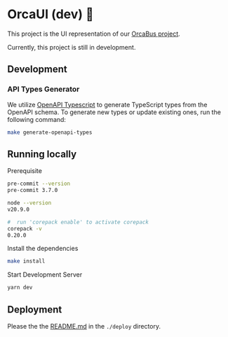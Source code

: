 # OrcaUI (dev) 🚧

This project is the UI representation of our [OrcaBus project](https://github.com/umccr/orcabus).

Currently, this project is still in development.

## Development

### API Types Generator

We utilize [OpenAPI Typescript](https://openapi-ts.dev/) to generate TypeScript types from the OpenAPI schema. To generate new types or update existing ones, run the following command:

```sh
make generate-openapi-types
```

## Running locally

Prerequisite

```sh
pre-commit --version
pre-commit 3.7.0

node --version
v20.9.0

#  run 'corepack enable' to activate corepack
corepack -v
0.20.0
```

Install the dependencies

```sh
make install
```

Start Development Server

```sh
yarn dev
```

## Deployment

Please the the [README.md](./deploy/README.md) in the `./deploy` directory.
